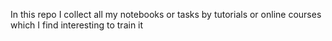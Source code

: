 In this repo I collect all my notebooks or tasks by tutorials or online courses which I find interesting to train it

